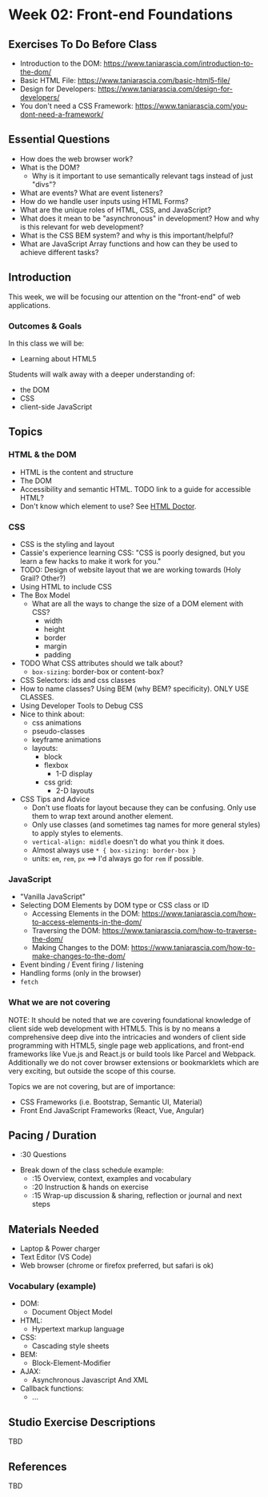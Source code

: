 # Week 02: Front-end Foundations

## Exercises To Do Before Class
<!-- What materials (readings, tasks, exercises) should students complete before class to be prepared for the lesson. -->

* Introduction to the DOM: https://www.taniarascia.com/introduction-to-the-dom/
* Basic HTML File: https://www.taniarascia.com/basic-html5-file/
* Design for Developers: https://www.taniarascia.com/design-for-developers/
* You don't need a CSS Framework: https://www.taniarascia.com/you-dont-need-a-framework/

## Essential Questions

- How does the web browser work?
- What is the DOM? 
  - Why is it important to use semantically relevant tags instead of just "divs"?
- What are events? What are event listeners?
- How do we handle user inputs using HTML Forms? 
- What are the unique roles of HTML, CSS, and JavaScript?
- What does it mean to be "asynchronous" in development? How and why is this relevant for web development?
- What is the CSS BEM system? and why is this important/helpful?
- What are JavaScript Array functions and how can they be used to achieve different tasks?


## Introduction
This week, we will be focusing our attention on the "front-end" of web applications. 


### Outcomes & Goals

In this class we will be:
* Learning about HTML5

Students will walk away with a deeper understanding of:
*  the DOM
*  CSS 
*  client-side JavaScript


## Topics
<!-- This section can have many subheaders (h3's). This should list all of the topic areas, (e.g. Git, Using the command line), with links to guides and references.  -->

### HTML & the DOM
- HTML is the content and structure
- The DOM 
- Accessibility and semantic HTML. TODO link to a guide for accessible HTML?
- Don't know which element to use? See [HTML Doctor](http://html5doctor.com/).

### CSS
- CSS is the styling and layout
- Cassie's experience learning CSS: "CSS is poorly designed, but you learn a few hacks to make it work for you."
- TODO: Design of website layout that we are working towards (Holy Grail? Other?)
- Using HTML to include CSS
- The Box Model
  - What are all the ways to change the size of a DOM element with CSS?
    - width
    - height
    - border
    - margin
    - padding
- TODO What CSS attributes should we talk about?
  - `box-sizing`: border-box or content-box?
- CSS Selectors: ids and css classes
- How to name classes? Using BEM (why BEM? specificity). ONLY USE CLASSES. 
- Using Developer Tools to Debug CSS
- Nice to think about:
  - css animations
  - pseudo-classes
  - keyframe animations
  - layouts:
    - block
    - flexbox
      - 1-D display
    - css grid:
      - 2-D layouts
- CSS Tips and Advice
  - Don't use floats for layout because they can be confusing. Only use them to wrap text around another element.
  - Only use classes (and sometimes tag names for more general styles) to apply styles to elements.
  - `vertical-align: middle` doesn't do what you think it does.
  - Almost always use `* { box-sizing: border-box }`
  - units: `em`, `rem`, `px` ==> I'd always go for `rem` if possible.

### JavaScript
- "Vanilla JavaScript"
- Selecting DOM Elements by DOM type or CSS class or ID
  - Accessing Elements in the DOM: https://www.taniarascia.com/how-to-access-elements-in-the-dom/
  - Traversing the DOM: https://www.taniarascia.com/how-to-traverse-the-dom/
  - Making Changes to the DOM: https://www.taniarascia.com/how-to-make-changes-to-the-dom/
- Event binding / Event firing / listening
- Handling forms (only in the browser)
- `fetch`


### What we are not covering

NOTE: It should be noted that we are covering foundational knowledge of client side web development with HTML5. This is by no means a comprehensive deep dive into the intricacies and wonders of client side programming with HTML5, single page web applications, and front-end frameworks like Vue.js and React.js or build tools like Parcel and Webpack. Additionally we do not cover browser extensions or bookmarklets which are very exciting, but outside the scope of this course. 

Topics we are not covering, but are of importance:
* CSS Frameworks (i.e. Bootstrap, Semantic UI, Material)
* Front End JavaScript Frameworks (React, Vue, Angular)


## Pacing / Duration
- :30 Questions
<!-- Number of total hours the class session will take. Please try to take into account transition time between instruction and hands on exercises if any prep is necessary. -->

- Break down of the class schedule example: 
  - :15 Overview, context, examples and vocabulary 
  - :20 Instruction & hands on exercise 
  - :15 Wrap-up discussion & sharing, reflection or journal and next steps

## Materials Needed
<!-- What hardware, software, or other materials will students or teachers need for lessons. -->

* Laptop & Power charger
* Text Editor (VS Code)
* Web browser (chrome or firefox preferred, but safari is ok)


### Vocabulary (example)
* DOM:
  * Document Object Model
* HTML:
  * Hypertext markup language
* CSS:
  * Cascading style sheets
* BEM:
  * Block-Element-Modifier
* AJAX:
  * Asynchronous Javascript And XML
* Callback functions:
  * ...

## Studio Exercise Descriptions
<!-- Descriptions of each exercise or phase of class. Similar to pacing but with more description of steps. -->

TBD

## References
<!-- Include any sources cited, but not directly linked in the unit. -->

TBD

<!-- 
### Lecture
* Focus on the "front-end":
  * HTML5: HTML, CSS, JavaScript
  * Layout: DOM and CSS
  * CSS Best practices using BEM
  * Adding Interactivity with Javascript

### Studio:

### Assignment
* Add interactivity using JavaScript to your Week 1 assignment. Feel free to use "vanilla" JavaScript or to use p5.js.
* Add styling using CSS and BEM conventions.
* Push your project to a repository on GitHub
* Deploy to Glitch by importing from GitHub
 -->


 <!-- 
 
 ### Lecture
* Focus on the "back-end":
  * Programming a server Node.js
  * Making programming a server easier with Express.js
  * Client-server communication: AJAX, RESTful APIs
  * Making API requests with Postman

### Studio
### Assignment
* Build on your previous work.
* Create an API using Express.js. 
* Use AJAX to fetch data from your API.
* Update your HTML with the fetched data.
* Deploy to Glitch
  -->